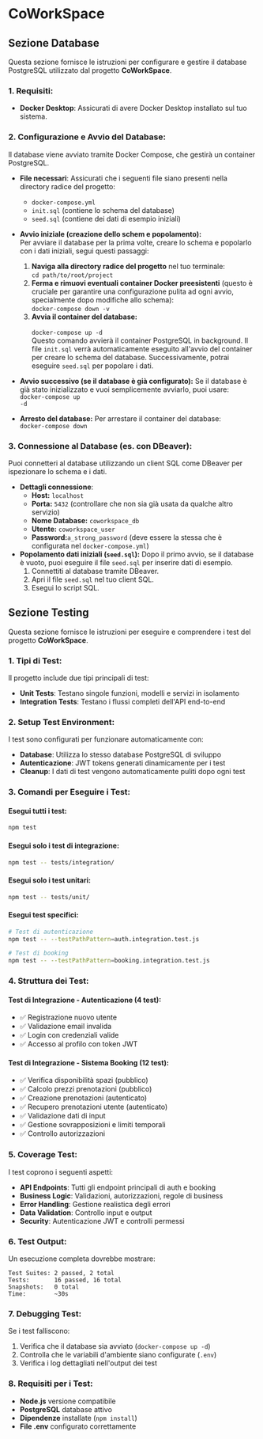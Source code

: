 # CoWorkSpace

## Sezione Database

Questa sezione fornisce le istruzioni per configurare e gestire il database PostgreSQL utilizzato dal progetto **CoWorkSpace**.

### 1. Requisiti:
* **Docker Desktop**: Assicurati di avere Docker Desktop installato sul tuo sistema.

### 2. Configurazione e Avvio del Database:
Il database viene avviato tramite Docker Compose, che gestirà un container PostgreSQL.
* **File necessari**: Assicurati che i seguenti file siano presenti nella directory radice del progetto:
    *  <code>docker-compose.yml</code>
    * <code>init.sql</code> (contiene lo schema del database)
    * <code>seed.sql</code> (contiene dei dati di esempio iniziali)
* **Avvio iniziale (creazione dello schem e popolamento):**<br>
Per avviare il database per la prima volte, creare lo schema e popolarlo con i dati iniziali, segui questi passaggi:
    1. **Naviga alla directory radice del progetto** nel tuo terminale:<br>
    <code>cd path/to/root/project </code>
    2. **Ferma e rimuovi eventuali container Docker preesistenti** (questo è cruciale per garantire una configurazione pulita ad ogni avvio, specialmente dopo modifiche allo schema):<br>
    <code>docker-compose down -v</code>
    3. **Avvia il container del database:**<br>
    <code> docker-compose up -d</code><br>
    Questo comando avvierà il container PostgreSQL in background. Il file <code>init.sql</code> verrà automaticamente eseguito all'avvio del container per creare lo schema del database.
    Successivamente, potrai eseguire <code>seed.sql</code> per popolare i dati.
* **Avvio successivo (se il database è già configurato):**
Se il database è già stato inizializzato e vuoi semplicemente avviarlo, puoi usare:<br>
<code>docker-compose up -d</code>

* **Arresto del database:**
Per arrestare il container del database:<br>
<code>docker-compose down</code>

### 3. Connessione al Database (es. con DBeaver):
Puoi connetteri al database utilizzando un client SQL come DBeaver per ispezionare lo schema e i dati.
* **Dettagli connessione**:
    * **Host:** <code>localhost</code>
    * **Porta:** <code>5432</code> (controllare che non sia già usata da qualche altro servizio)
    * **Nome Database:** <code>coworkspace_db</code>
    * **Utente:** <code>coworkspace_user</code>
    * **Password:**<code>a_strong_password</code> (deve essere la stessa che è configurata nel <code>docker-compose.yml</code>)
* **Popolamento dati iniziali (<code>seed.sql</code>):**
Dopo il primo avvio, se il database è vuoto, puoi eseguire il file <code>seed.sql</code> per inserire dati di esempio.
    1. Connettiti al database tramite DBeaver.
    2. Apri il file <code>seed.sql</code> nel tuo client SQL.
    3. Esegui lo script SQL.

## Sezione Testing

Questa sezione fornisce le istruzioni per eseguire e comprendere i test del progetto **CoWorkSpace**.

### 1. Tipi di Test:
Il progetto include due tipi principali di test:
* **Unit Tests**: Testano singole funzioni, modelli e servizi in isolamento
* **Integration Tests**: Testano i flussi completi dell'API end-to-end

### 2. Setup Test Environment:
I test sono configurati per funzionare automaticamente con:
* **Database**: Utilizza lo stesso database PostgreSQL di sviluppo
* **Autenticazione**: JWT tokens generati dinamicamente per i test
* **Cleanup**: I dati di test vengono automaticamente puliti dopo ogni test

### 3. Comandi per Eseguire i Test:

#### Esegui tutti i test:
```bash
npm test
```

#### Esegui solo i test di integrazione:
```bash
npm test -- tests/integration/
```

#### Esegui solo i test unitari:
```bash
npm test -- tests/unit/
```

#### Esegui test specifici:
```bash
# Test di autenticazione
npm test -- --testPathPattern=auth.integration.test.js

# Test di booking
npm test -- --testPathPattern=booking.integration.test.js
```

### 4. Struttura dei Test:

#### Test di Integrazione - Autenticazione (4 test):
- ✅ Registrazione nuovo utente
- ✅ Validazione email invalida
- ✅ Login con credenziali valide
- ✅ Accesso al profilo con token JWT

#### Test di Integrazione - Sistema Booking (12 test):
- ✅ Verifica disponibilità spazi (pubblico)
- ✅ Calcolo prezzi prenotazioni (pubblico)
- ✅ Creazione prenotazioni (autenticato)
- ✅ Recupero prenotazioni utente (autenticato)
- ✅ Validazione dati di input
- ✅ Gestione sovrapposizioni e limiti temporali
- ✅ Controllo autorizzazioni

### 5. Coverage Test:
I test coprono i seguenti aspetti:
* **API Endpoints**: Tutti gli endpoint principali di auth e booking
* **Business Logic**: Validazioni, autorizzazioni, regole di business
* **Error Handling**: Gestione realistica degli errori
* **Data Validation**: Controllo input e output
* **Security**: Autenticazione JWT e controlli permessi

### 6. Test Output:
Un esecuzione completa dovrebbe mostrare:
```
Test Suites: 2 passed, 2 total
Tests:       16 passed, 16 total
Snapshots:   0 total
Time:        ~30s
```

### 7. Debugging Test:
Se i test falliscono:
1. Verifica che il database sia avviato (`docker-compose up -d`)
2. Controlla che le variabili d'ambiente siano configurate (`.env`)
3. Verifica i log dettagliati nell'output dei test

### 8. Requisiti per i Test:
* **Node.js** versione compatibile
* **PostgreSQL** database attivo
* **Dipendenze** installate (`npm install`)
* **File .env** configurato correttamente